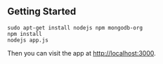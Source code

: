 
## Getting Started

    sudo apt-get install nodejs npm mongodb-org
    npm install
    nodejs app.js

Then you can visit the app at [http://localhost:3000](http://localhost:3000).
